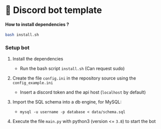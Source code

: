 # 🤖 Discord bot template 

#### How to install dependencies ?

```bash
bash install.sh
```


### Setup bot

1. Install the dependencies 
    - Run the bash script `install.sh` (Can request sudo)
  
2. Create the file `config.ini` in the repository source using the `config_example.ini`
    - Insert a discord token and the api host (`localhost` by default)

3. Import the SQL schema into a db engine, for MySQL:
   - `mysql -u username -p database < data/schema.sql`

4. Execute the file `main.py` with python3 (version <= `3.8`) to start the bot